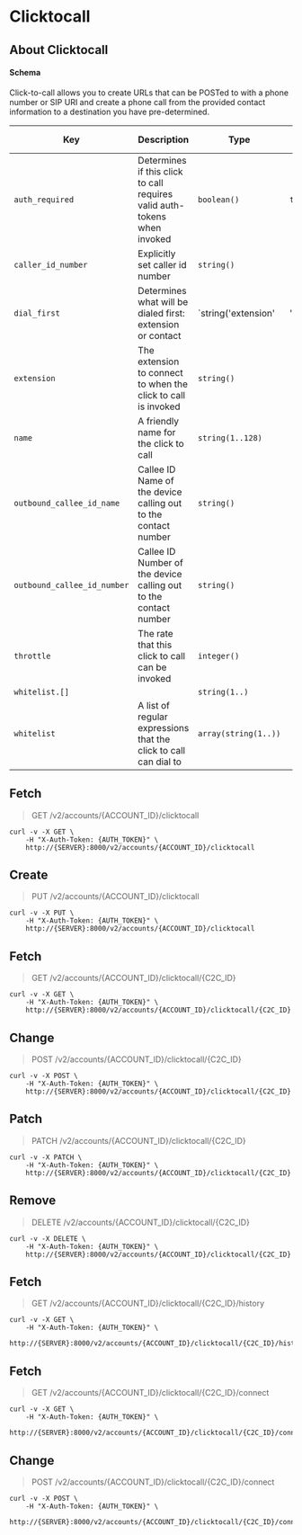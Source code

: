 # Clicktocall

## About Clicktocall

#### Schema

Click-to-call allows you to create URLs that can be POSTed to with a phone number or SIP URI and create a phone call from the provided contact information to a destination you have pre-determined.



Key | Description | Type | Default | Required | Support Level
--- | ----------- | ---- | ------- | -------- | -------------
`auth_required` | Determines if this click to call requires valid auth-tokens when invoked | `boolean()` | `true` | `false` |  
`caller_id_number` | Explicitly set caller id number | `string()` |   | `false` |  
`dial_first` | Determines what will be dialed first: extension or contact | `string('extension' | 'contact')` |   | `false` |  
`extension` | The extension to connect to when the click to call is invoked | `string()` |   | `true` |  
`name` | A friendly name for the click to call | `string(1..128)` |   | `true` |  
`outbound_callee_id_name` | Callee ID Name of the device calling out to the contact number | `string()` |   | `false` |  
`outbound_callee_id_number` | Callee ID Number of the device calling out to the contact number | `string()` |   | `false` |  
`throttle` | The rate that this click to call can be invoked | `integer()` |   | `false` |  
`whitelist.[]` |   | `string(1..)` |   | `false` |  
`whitelist` | A list of regular expressions that the click to call can dial to | `array(string(1..))` |   | `false` |  



## Fetch

> GET /v2/accounts/{ACCOUNT_ID}/clicktocall

```shell
curl -v -X GET \
    -H "X-Auth-Token: {AUTH_TOKEN}" \
    http://{SERVER}:8000/v2/accounts/{ACCOUNT_ID}/clicktocall
```

## Create

> PUT /v2/accounts/{ACCOUNT_ID}/clicktocall

```shell
curl -v -X PUT \
    -H "X-Auth-Token: {AUTH_TOKEN}" \
    http://{SERVER}:8000/v2/accounts/{ACCOUNT_ID}/clicktocall
```

## Fetch

> GET /v2/accounts/{ACCOUNT_ID}/clicktocall/{C2C_ID}

```shell
curl -v -X GET \
    -H "X-Auth-Token: {AUTH_TOKEN}" \
    http://{SERVER}:8000/v2/accounts/{ACCOUNT_ID}/clicktocall/{C2C_ID}
```

## Change

> POST /v2/accounts/{ACCOUNT_ID}/clicktocall/{C2C_ID}

```shell
curl -v -X POST \
    -H "X-Auth-Token: {AUTH_TOKEN}" \
    http://{SERVER}:8000/v2/accounts/{ACCOUNT_ID}/clicktocall/{C2C_ID}
```

## Patch

> PATCH /v2/accounts/{ACCOUNT_ID}/clicktocall/{C2C_ID}

```shell
curl -v -X PATCH \
    -H "X-Auth-Token: {AUTH_TOKEN}" \
    http://{SERVER}:8000/v2/accounts/{ACCOUNT_ID}/clicktocall/{C2C_ID}
```

## Remove

> DELETE /v2/accounts/{ACCOUNT_ID}/clicktocall/{C2C_ID}

```shell
curl -v -X DELETE \
    -H "X-Auth-Token: {AUTH_TOKEN}" \
    http://{SERVER}:8000/v2/accounts/{ACCOUNT_ID}/clicktocall/{C2C_ID}
```

## Fetch

> GET /v2/accounts/{ACCOUNT_ID}/clicktocall/{C2C_ID}/history

```shell
curl -v -X GET \
    -H "X-Auth-Token: {AUTH_TOKEN}" \
    http://{SERVER}:8000/v2/accounts/{ACCOUNT_ID}/clicktocall/{C2C_ID}/history
```

## Fetch

> GET /v2/accounts/{ACCOUNT_ID}/clicktocall/{C2C_ID}/connect

```shell
curl -v -X GET \
    -H "X-Auth-Token: {AUTH_TOKEN}" \
    http://{SERVER}:8000/v2/accounts/{ACCOUNT_ID}/clicktocall/{C2C_ID}/connect
```

## Change

> POST /v2/accounts/{ACCOUNT_ID}/clicktocall/{C2C_ID}/connect

```shell
curl -v -X POST \
    -H "X-Auth-Token: {AUTH_TOKEN}" \
    http://{SERVER}:8000/v2/accounts/{ACCOUNT_ID}/clicktocall/{C2C_ID}/connect
```

